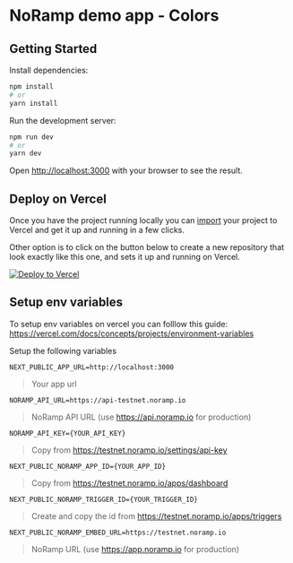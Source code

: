 # NoRamp demo app - Colors

## Getting Started

Install dependencies:

```bash
npm install
# or
yarn install
```

Run the development server:

```bash
npm run dev
# or
yarn dev
```

Open [http://localhost:3000](http://localhost:3000) with your browser to see the result.

## Deploy on Vercel

Once you have the project running locally you can [import](https://vercel.com/import/git) your project to Vercel and get it up and running in a few clicks.

Other option is to click on the button below to create a new repository that look exactly like this one, and sets it up and running on Vercel.

[![Deploy to Vercel](https://vercel.com/button)](https://vercel.com/import/project?template=https://github.com/noramp/noramp-demo-app/tree/main)

## Setup env variables

To setup env variables on vercel you can folllow this guide: https://vercel.com/docs/concepts/projects/environment-variables

Setup the following variables

`NEXT_PUBLIC_APP_URL=http://localhost:3000`

> Your app url

`NORAMP_API_URL=https://api-testnet.noramp.io`

> NoRamp API URL (use https://api.noramp.io for production)

`NORAMP_API_KEY={YOUR_API_KEY}`

> Copy from https://testnet.noramp.io/settings/api-key

`NEXT_PUBLIC_NORAMP_APP_ID={YOUR_APP_ID}`

> Copy from https://testnet.noramp.io/apps/dashboard

`NEXT_PUBLIC_NORAMP_TRIGGER_ID={YOUR_TRIGGER_ID}`

> Create and copy the id from https://testnet.noramp.io/apps/triggers

`NEXT_PUBLIC_NORAMP_EMBED_URL=https://testnet.noramp.io`

> NoRamp URL (use https://app.noramp.io for production)
